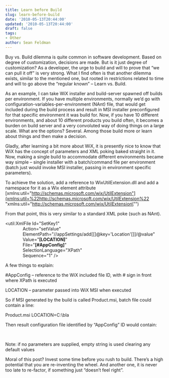 ```yaml
---
title: Learn before Build
slug: learn-before-build
date: '2010-05-13T20:44:00'
updated: '2010-05-13T20:44:00'
draft: false
tags:
- Other
author: Sean Feldman
---
```



Buy vs. Build dilemma is quite common in software development. Based on degree of customization, decisions are made. But is it just degree of customization? As a developer, the urge to build and will to prove that “we can pull it off” is very strong. What I find often is that another dilemma exists, similar to the mentioned one, but rooted in restrictions related to time and will to go above the “regular known” – Learn vs. Build.

As an example, I can take WiX installer and build-server spawned off builds per environment. If you have multiple environments, normally we’d go with configuration-variables-per-environment (NAnt) file, that would get included during the build process and result in MSI installer preconfigured for that specific environment it was build for. Now, if you have 10 different environments, and about 10 different products you build often, it becomes a burden on build server and a very convoluted way of doing things on a large scale. What are the options? Several. Among those build more or learn about things and then make a decision.

Gladly, after learning a bit more about WiX, it is presently nice to know that WiX has the concept of parameters and XML poking baked straight in it. Now, making a single build to accommodate different environments became way simple – single installer with a batch/command file per environment (batch just would invoke MSI installer, passing in environment specific parameters).

To achieve the solution, add a reference to WixUtilExtension.dll and add a namespace for it as a Wix element attribute [xmlns:util="http://schemas.microsoft.com/wix/UtilExtension"](xmlns:util=%22http://schemas.microsoft.com/wix/UtilExtension%22 "xmlns:util=\"http://schemas.microsoft.com/wix/UtilExtension\"")

From that point, this is very similar to a standard XML poke (such as NAnt).

<util:XmlFile Id="SetKey1"   
              Action="setValue"   
              ElementPath="//appSettings/add[\[]@key='Location'[\]]/@value"   
              Value="**[LOCATION]**"   
              File="**[#AppConfig]**"   
              SelectionLanguage="XPath"   
              Sequence="1" />

A few things to explain:

#AppConfig – reference to the WiX included file ID, with # sign in front where XPath is executed

LOCATION – parameter passed into WiX MSI when executed

So if MSI generated by the build is called Product.msi, batch file could contain a line:

Product.msi LOCATION=C:\bla

Then result configuration file identified by “AppConfig” ID would contain:

<appSettings>   
    <add key="Location" value="C:\bla" />

Note: if no parameters are supplied, empty string is used clearing any default values

Moral of this post? Invest some time before you rush to build. There’s a high potential that you are re-inventing the wheel. And another one, it is never too late to re-factor, if something just “doesn’t feel right”.


